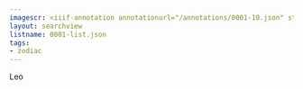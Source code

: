 ```yaml
---
imagescr: <iiif-annotation annotationurl="/annotations/0001-10.json" styling="image_only:true"></iiif-annotation>
layout: searchview
listname: 0001-list.json
tags:
- zodiac
---
```

Leo